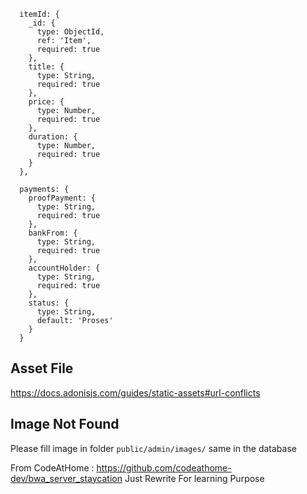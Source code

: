 ```
  itemId: {
    _id: {
      type: ObjectId,
      ref: 'Item',
      required: true
    },
    title: {
      type: String,
      required: true
    },
    price: {
      type: Number,
      required: true
    },
    duration: {
      type: Number,
      required: true
    }
  },

```

```
  payments: {
    proofPayment: {
      type: String,
      required: true
    },
    bankFrom: {
      type: String,
      required: true
    },
    accountHolder: {
      type: String,
      required: true
    },
    status: {
      type: String,
      default: 'Proses'
    }
  }
```

## Asset File
https://docs.adonisjs.com/guides/static-assets#url-conflicts

## Image Not Found
Please fill image in folder `public/admin/images/` same in the database

From CodeAtHome : https://github.com/codeathome-dev/bwa_server_staycation
Just Rewrite For learning Purpose
